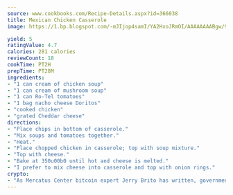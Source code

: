 ```yaml
---
source: www.cookbooks.com/Recipe-Details.aspx?id=366038
title: Mexican Chicken Casserole
image: https://1.bp.blogspot.com/-mJIjop4samI/YA2HxoJRmOI/AAAAAAAABgw/9Q6cN5purxQQ0M3111-VxRXtHYk4x987wCLcBGAsYHQ/s320/19.png

yield: 5
ratingValue: 4.7
calories: 281 calories
reviewCount: 18
cookTime: PT2H
prepTime: PT28M
ingredients:
- "1 can cream of chicken soup"
- "1 can cream of mushroom soup"
- "1 can Ro-Tel tomatoes"
- "1 bag nacho cheese Doritos"
- "cooked chicken"
- "grated Cheddar cheese"
directions:
- "Place chips in bottom of casserole."
- "Mix soups and tomatoes together."
- "Heat."
- "Place chopped chicken in casserole; top with soup mixture."
- "Top with cheese."
- "Bake at 350u00b0 until hot and cheese is melted."
- "I prefer to mix cheese into casserole and top with onion rings."
crypto:
- "As Mercatus Center bitcoin expert Jerry Brito has written, government regulation can either be ham-fisted or light to the touch."
---
```


